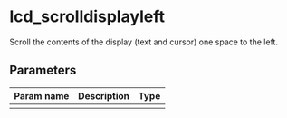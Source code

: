 lcd_scrolldisplayleft
===========

Scroll the contents of the display (text and cursor) one space to the left.

Parameters
----------

| Param name | Description | Type     |
 ------------|-------------|----------
||||
